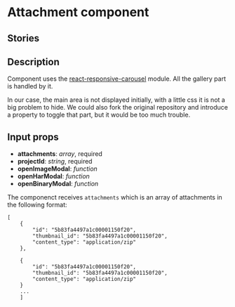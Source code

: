 # Attachment component

## Stories

## Description

Component uses the [react-responsive-carousel](https://www.npmjs.com/package/react-responsive-carousel) module. All the gallery part is handled by it.

In our case, the main area is not displayed initially, with a little css it is not a big problem to hide. We could also fork the original repository and introduce a property to toggle that part, but it would be too much trouble.

## Input props

- **attachments**: _array_, required
- **projectId**: _string_, required
- **openImageModal**: _function_
- **openHarModal**: _function_
- **openBinaryModal**: _function_

The componenct receives `attachments` which is an array of attachments in the following
format:

```
[
    {
        "id": "5b83fa4497a1c00001150f20",
        "thumbnail_id": "5b83fa4497a1c00001150f20",
        "content_type": "application/zip"
    },

    {
        "id": "5b83fa4497a1c00001150f20",
        "thumbnail_id": "5b83fa4497a1c00001150f20",
        "content_type": "application/zip"
    }
    ...
    ]
```
